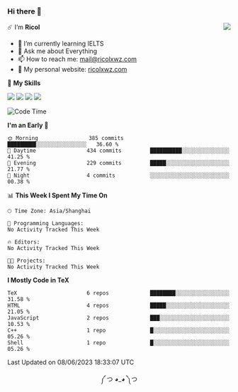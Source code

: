 ### Hi there 👋

<a href="#">
  <img align="right" src="https://github-readme-stats.vercel.app/api?username=Ricolxwz&count_private=true&show_icons=true&theme=prussian" />
</a>

☄️ I‘m **Ricol**

- 🌱 I’m currently learning IELTS
- 💬 Ask me about Everything
- 📫 How to reach me: mail@ricolxwz.com
- 🔮 My personal website: [ricolxwz.com](https://ricolxwz.com)

🌟 **My Skills**

![](https://img.shields.io/badge/-Git-000000?style=flat-square&logo=git&logoColor=fff)
![](https://img.shields.io/badge/-C-3e74a2?style=flat-square&logo=C&logoColor=fff)
![](https://img.shields.io/badge/-Python-4fc08d?style=flat-square&logo=python&logoColor=fff)
![](https://img.shields.io/badge/-java-ffa500?style=flat-square&logo=java&logoColor=fff)

<!--START_SECTION:waka-->
![Code Time](http://img.shields.io/badge/Code%20Time-390%20hrs%2023%20mins-blue)

**I'm an Early 🐤** 

```text
🌞 Morning                385 commits         █████████░░░░░░░░░░░░░░░░   36.60 % 
🌆 Daytime                434 commits         ██████████░░░░░░░░░░░░░░░   41.25 % 
🌃 Evening                229 commits         █████░░░░░░░░░░░░░░░░░░░░   21.77 % 
🌙 Night                  4 commits           ░░░░░░░░░░░░░░░░░░░░░░░░░   00.38 % 
```


📊 **This Week I Spent My Time On** 

```text
🕑︎ Time Zone: Asia/Shanghai

💬 Programming Languages: 
No Activity Tracked This Week

🔥 Editors: 
No Activity Tracked This Week

🐱‍💻 Projects: 
No Activity Tracked This Week
```

**I Mostly Code in TeX** 

```text
TeX                      6 repos             ████████░░░░░░░░░░░░░░░░░   31.58 % 
HTML                     4 repos             █████░░░░░░░░░░░░░░░░░░░░   21.05 % 
JavaScript               2 repos             ███░░░░░░░░░░░░░░░░░░░░░░   10.53 % 
C++                      1 repo              █░░░░░░░░░░░░░░░░░░░░░░░░   05.26 % 
Shell                    1 repo              █░░░░░░░░░░░░░░░░░░░░░░░░   05.26 % 
```




 Last Updated on 08/06/2023 18:33:07 UTC
<!--END_SECTION:waka-->

<div align="center">
༼ つ ◕_◕ ༽つ
</div>
